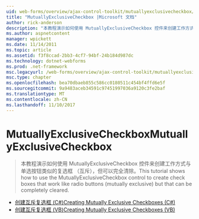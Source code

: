```yaml
---
uid: web-forms/overview/ajax-control-toolkit/mutuallyexclusivecheckbox/index
title: "MutuallyExclusiveCheckbox |Microsoft 文档"
author: rick-anderson
description: "本教程演示如何使用 MutuallyExclusiveCheckbox 控件来创建工作方式与单选按钮类似的复选框 （互斥），但这可能是..."
ms.author: aspnetcontent
manager: wpickett
ms.date: 11/14/2011
ms.topic: article
ms.assetid: f3f8ccad-2bb3-4cf7-94bf-24b184d987dc
ms.technology: dotnet-webforms
ms.prod: .net-framework
msc.legacyurl: /web-forms/overview/ajax-control-toolkit/mutuallyexclusivecheckbox
msc.type: chapter
ms.openlocfilehash: bea70dbaeb855c586cc0180511c454bf4ffd6e5f
ms.sourcegitcommit: 9a9483aceb34591c97451997036a9120c3fe2baf
ms.translationtype: MT
ms.contentlocale: zh-CN
ms.lasthandoff: 11/10/2017
---
```

<a name="mutuallyexclusivecheckbox"></a><span data-ttu-id="6ff8e-103">MutuallyExclusiveCheckbox</span><span class="sxs-lookup"><span data-stu-id="6ff8e-103">MutuallyExclusiveCheckbox</span></span>
====================
> <span data-ttu-id="6ff8e-104">本教程演示如何使用 MutuallyExclusiveCheckbox 控件来创建工作方式与单选按钮类似的复选框 （互斥），但可以完全清除。</span><span class="sxs-lookup"><span data-stu-id="6ff8e-104">This tutorial shows how to use the MutuallyExclusiveCheckbox control to create check boxes that work like radio buttons (mutually exclusive) but that can be completely cleared.</span></span>


- [<span data-ttu-id="6ff8e-105">创建互斥复选框 (C#)</span><span class="sxs-lookup"><span data-stu-id="6ff8e-105">Creating Mutually Exclusive Checkboxes (C#)</span></span>](creating-mutually-exclusive-checkboxes-cs.md)
- [<span data-ttu-id="6ff8e-106">创建互斥复选框 (VB)</span><span class="sxs-lookup"><span data-stu-id="6ff8e-106">Creating Mutually Exclusive Checkboxes (VB)</span></span>](creating-mutually-exclusive-checkboxes-vb.md)
